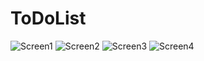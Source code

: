 # ToDoList
![Screen1](https://github.com/Chaton-2410/ToDoList/blob/main/picture%201.png)
![Screen2](https://github.com/Chaton-2410/ToDoList/blob/main/picture%202.png)
![Screen3](https://github.com/Chaton-2410/ToDoList/blob/main/picture%203.png)
![Screen4](https://github.com/Chaton-2410/ToDoList/blob/main/picture%204.png)
